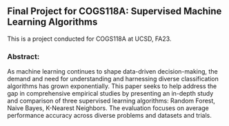 ## Final Project for COGS118A: Supervised Machine Learning Algorithms

This is a project conducted for COGS118A at UCSD, FA23.

### Abstract:
As machine learning continues to shape data-driven decision-making, the demand and need for understanding and harnessing diverse classification algorithms has 
grown exponentially. This paper seeks to help address the gap in comprehensive empirical studies by presenting an in-depth study and comparison of three supervised 
learning algorithms: Random Forest, Naive Bayes, K-Nearest Neighbors. The evaluation focuses on average performance accuracy across diverse problems and datasets and trials.
